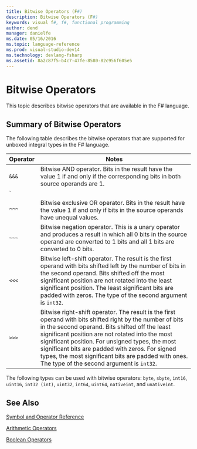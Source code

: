```yaml
---
title: Bitwise Operators (F#)
description: Bitwise Operators (F#)
keywords: visual f#, f#, functional programming
author: dend
manager: danielfe
ms.date: 05/16/2016
ms.topic: language-reference
ms.prod: visual-studio-dev14
ms.technology: devlang-fsharp
ms.assetid: 8a2c87f5-b4c7-47fe-8580-82c956f605e5 
---
```


# Bitwise Operators

This topic describes bitwise operators that are available in the F# language.


## Summary of Bitwise Operators
The following table describes the bitwise operators that are supported for unboxed integral types in the F# language.



|Operator|Notes|
|--------|-----|
|`&&&`|Bitwise AND operator. Bits in the result have the value 1 if and only if the corresponding bits in both source operands are 1.|
|`|||`|Bitwise OR operator. Bits in the result have the value 1 if either of the corresponding bits in the source operands are 1.|
|`^^^`|Bitwise exclusive OR operator. Bits in the result have the value 1 if and only if bits in the source operands have unequal values.|
|`~~~`|Bitwise negation operator. This is a unary operator and produces a result in which all 0 bits in the source operand are converted to 1 bits and all 1 bits are converted to 0 bits.|
|`<<<`|Bitwise left-shift operator. The result is the first operand with bits shifted left by the number of bits in the second operand. Bits shifted off the most significant position are not rotated into the least significant position. The least significant bits are padded with zeros. The type of the second argument is `int32`.|
|`>>>`|Bitwise right-shift operator. The result is the first operand with bits shifted right by the number of bits in the second operand. Bits shifted off the least significant position are not rotated into the most significant position. For unsigned types, the most significant bits are padded with zeros. For signed types, the most significant bits are padded with ones. The type of the second argument is `int32`.|

The following types can be used with bitwise operators: `byte`, `sbyte`, `int16`, `uint16`, `int32 (int)`, `uint32`, `int64`, `uint64`, `nativeint`, and `unativeint`.


## See Also
[Symbol and Operator Reference](index.md)

[Arithmetic Operators](arithmetic-operators.md)

[Boolean Operators](boolean-operators.md)

